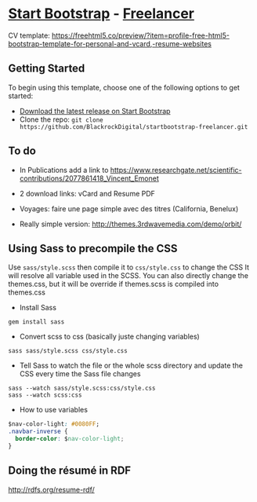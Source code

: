 # [Start Bootstrap](http://startbootstrap.com/) - [Freelancer](http://startbootstrap.com/template-overviews/freelancer/)

CV template: https://freehtml5.co/preview/?item=profile-free-html5-bootstrap-template-for-personal-and-vcard,-resume-websites

## Getting Started

To begin using this template, choose one of the following options to get started:
* [Download the latest release on Start Bootstrap](http://startbootstrap.com/template-overviews/freelancer/)
* Clone the repo: `git clone https://github.com/BlackrockDigital/startbootstrap-freelancer.git`


## To do

* In Publications add a link to https://www.researchgate.net/scientific-contributions/2077861418_Vincent_Emonet

* 2 download links: vCard and Resume PDF

* Voyages: faire une page simple avec des titres (California, Benelux)

* Really simple version: http://themes.3rdwavemedia.com/demo/orbit/

## Using Sass to precompile the CSS

Use `sass/style.scss` then compile it to `css/style.css` to change the CSS
It will resolve all variable used in the SCSS. You can also directly change the themes.css, but it will be override if themes.scss is compiled into themes.css


* Install Sass
```
gem install sass
```

* Convert scss to css (basically juste changing variables)
```shell
sass sass/style.scss css/style.css
```

* Tell Sass to watch the file or the whole scss directory and update the CSS every time the Sass file changes
```
sass --watch sass/style.scss:css/style.css
sass --watch scss:css
```

* How to use variables
```css
$nav-color-light: #0080FF;
.navbar-inverse {
  border-color: $nav-color-light;
}
```

## Doing the résumé in RDF

http://rdfs.org/resume-rdf/
